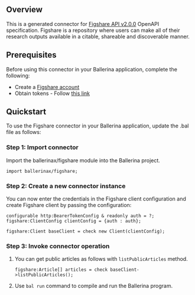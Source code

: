 ## Overview
This is a generated connector for [Figshare API v2.0.0](https://docs.figshare.com/) OpenAPI specification. Figshare is a repository where users can make all of their research outputs available in a citable, shareable and discoverable manner.

## Prerequisites

Before using this connector in your Ballerina application, complete the following:

* Create a [Figshare account](https://figshare.com/account/register)
* Obtain tokens - Follow [this link](https://figshare.com/account/applications)
 
## Quickstart

To use the Figshare connector in your Ballerina application, update the .bal file as follows:

### Step 1: Import connector
Import the ballerinax/figshare module into the Ballerina project.
```ballerina
import ballerinax/figshare;
```
### Step 2: Create a new connector instance

You can now enter the credentials in the Figshare client configuration and create Figshare client by passing the configuration:

```ballerina
configurable http:BearerTokenConfig & readonly auth = ?;
figshare:ClientConfig clientConfig = {auth : auth};

figshare:Client baseClient = check new Client(clientConfig);
```

### Step 3: Invoke connector operation

1. You can get public articles as follows with `listPublicArticles` method.
    ```ballerina
    figshare:Article[] articles = check baseClient->listPublicArticles();
    ```
2. Use `bal run` command to compile and run the Ballerina program. 